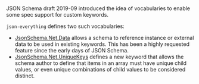 #

JSON Schema draft 2019-09 introduced the idea of vocabularies to enable some spec support for custom keywords.

`json-everything` defines two such vocabularies:

- [JsonSchema.Net.Data](./vocabs-data.md) allows a schema to reference instance or external data to be used in existing keywords.  This has been a highly requested feature since the early days of JSON Schema.
- [JsonSchema.Net.UniqueKeys](./vocabs-unique-keys.md) defines a new keyword that allows the schema author to define that items in an array must have unique child values, or even unique combinations of child values to be considered distinct.
